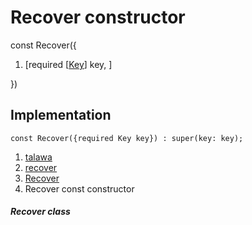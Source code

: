 
<div>

# Recover constructor

</div>


const Recover({

1.  [required
    [[Key](https://api.flutter.dev/flutter/foundation/Key-class.md)]
    key, ]

})



## Implementation

``` language-dart
const Recover({required Key key}) : super(key: key);
```







1.  [talawa](../../index.md)
2.  [recover](../../views_pre_auth_screens_recover/)
3.  [Recover](../../views_pre_auth_screens_recover/Recover-class.md)
4.  Recover const constructor

##### Recover class







